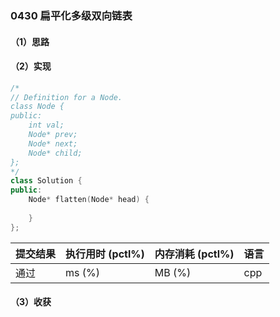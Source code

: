 ### 0430 扁平化多级双向链表

#### （1）思路

#### （2）实现

```cpp
/*
// Definition for a Node.
class Node {
public:
    int val;
    Node* prev;
    Node* next;
    Node* child;
};
*/
class Solution {
public:
    Node* flatten(Node* head) {
        
    }
};
```

| 提交结果 | 执行用时 (pctl%) | 内存消耗 (pctl%) | 语言 |
|:---------|:-----------------|:-----------------|:-----|
| 通过     |  ms (%)   |  MB (%)  | cpp  |

#### （3）收获
